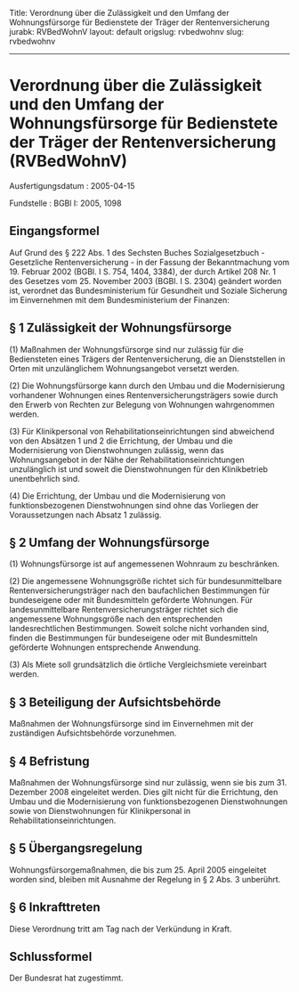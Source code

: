 Title: Verordnung über die Zulässigkeit und den Umfang der Wohnungsfürsorge für Bedienstete
  der Träger der Rentenversicherung
jurabk: RVBedWohnV
layout: default
origslug: rvbedwohnv
slug: rvbedwohnv

---

# Verordnung über die Zulässigkeit und den Umfang der Wohnungsfürsorge für Bedienstete der Träger der Rentenversicherung (RVBedWohnV)

Ausfertigungsdatum
:   2005-04-15

Fundstelle
:   BGBl I: 2005, 1098



## Eingangsformel

Auf Grund des § 222 Abs. 1 des Sechsten Buches Sozialgesetzbuch -
Gesetzliche Rentenversicherung - in der Fassung der Bekanntmachung vom
19\. Februar 2002 (BGBl. I S. 754, 1404, 3384), der durch Artikel 208
Nr. 1 des Gesetzes vom 25. November 2003 (BGBl. I S. 2304) geändert
worden ist, verordnet das Bundesministerium für Gesundheit und Soziale
Sicherung im Einvernehmen mit dem Bundesministerium der Finanzen:


## § 1 Zulässigkeit der Wohnungsfürsorge

(1) Maßnahmen der Wohnungsfürsorge sind nur zulässig für die
Bediensteten eines Trägers der Rentenversicherung, die an
Dienststellen in Orten mit unzulänglichem Wohnungsangebot versetzt
werden.

(2) Die Wohnungsfürsorge kann durch den Umbau und die Modernisierung
vorhandener Wohnungen eines Rentenversicherungsträgers sowie durch den
Erwerb von Rechten zur Belegung von Wohnungen wahrgenommen werden.

(3) Für Klinikpersonal von Rehabilitationseinrichtungen sind
abweichend von den Absätzen 1 und 2 die Errichtung, der Umbau und die
Modernisierung von Dienstwohnungen zulässig, wenn das Wohnungsangebot
in der Nähe der Rehabilitationseinrichtungen unzulänglich ist und
soweit die Dienstwohnungen für den Klinikbetrieb unentbehrlich sind.

(4) Die Errichtung, der Umbau und die Modernisierung von
funktionsbezogenen Dienstwohnungen sind ohne das Vorliegen der
Voraussetzungen nach Absatz 1 zulässig.


## § 2 Umfang der Wohnungsfürsorge

(1) Wohnungsfürsorge ist auf angemessenen Wohnraum zu beschränken.

(2) Die angemessene Wohnungsgröße richtet sich für bundesunmittelbare
Rentenversicherungsträger nach den baufachlichen Bestimmungen für
bundeseigene oder mit Bundesmitteln geförderte Wohnungen. Für
landesunmittelbare Rentenversicherungsträger richtet sich die
angemessene Wohnungsgröße nach den entsprechenden landesrechtlichen
Bestimmungen. Soweit solche nicht vorhanden sind, finden die
Bestimmungen für bundeseigene oder mit Bundesmitteln geförderte
Wohnungen entsprechende Anwendung.

(3) Als Miete soll grundsätzlich die örtliche Vergleichsmiete
vereinbart werden.


## § 3 Beteiligung der Aufsichtsbehörde

Maßnahmen der Wohnungsfürsorge sind im Einvernehmen mit der
zuständigen Aufsichtsbehörde vorzunehmen.


## § 4 Befristung

Maßnahmen der Wohnungsfürsorge sind nur zulässig, wenn sie bis zum 31.
Dezember 2008 eingeleitet werden. Dies gilt nicht für die Errichtung,
den Umbau und die Modernisierung von funktionsbezogenen
Dienstwohnungen sowie von Dienstwohnungen für Klinikpersonal in
Rehabilitationseinrichtungen.


## § 5 Übergangsregelung

Wohnungsfürsorgemaßnahmen, die bis zum 25. April 2005 eingeleitet
worden sind, bleiben mit Ausnahme der Regelung in § 2 Abs. 3
unberührt.


## § 6 Inkrafttreten

Diese Verordnung tritt am Tag nach der Verkündung in Kraft.


## Schlussformel

Der Bundesrat hat zugestimmt.

